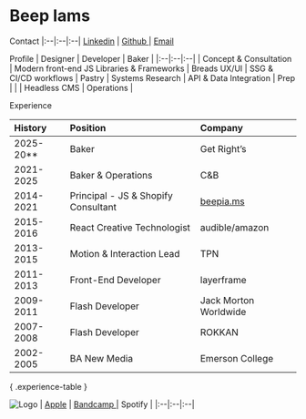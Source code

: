 # Beep Iams

Contact
|:--|:--|:--|
[ Linkedin](https://www.linkedin.com/in/beepiams) | [ Github ](https://github.com/bpms-hub) | [ Email ](mailto:beepiams@gmail.com)

Profile
| Designer | Developer | Baker |
|:--|:--|:--|
| Concept & Consultation | Modern front-end JS Libraries & Frameworks | Breads
UX/UI | SSG & CI/CD workflows | Pastry
| Systems Research | API & Data Integration | Prep |
| | Headless CMS | Operations |

Experience

| History     | Position                            | Company                                                             |
| :---------- | :---------------------------------- | :------------------------------------------------------------------ |
| 2025-20\*\* | Baker                               | Get Right’s                                                         |
| 2021-2025   | Baker & Operations                  | C&B                                                                 |
| 2014-2021   | Principal - JS & Shopify Consultant | [ beepia.ms ](https://bpms-hub.github.io/beepia.ms-portfolio-2014/) |
| 2015-2016   | React Creative Technologist         | audible/amazon                                                      |
| 2013-2015   | Motion & Interaction Lead           | TPN                                                                 |
| 2011-2013   | Front-End Developer                 | layerframe                                                          |
| 2009-2011   | Flash Developer                     | Jack Morton Worldwide                                               |
| 2007-2008   | Flash Developer                     | ROKKAN                                                              |
| 2002-2005   | BA New Media                        | Emerson College                                                     |

{ .experience-table }

![Logo](../img/bpms_128.svg)
| [ Apple](https://music.apple.com/us/artist/bpms/1479806898) | [ Bandcamp ](https://bpms.bandcamp.com) | Spotify |
|:--|:--|:--|
